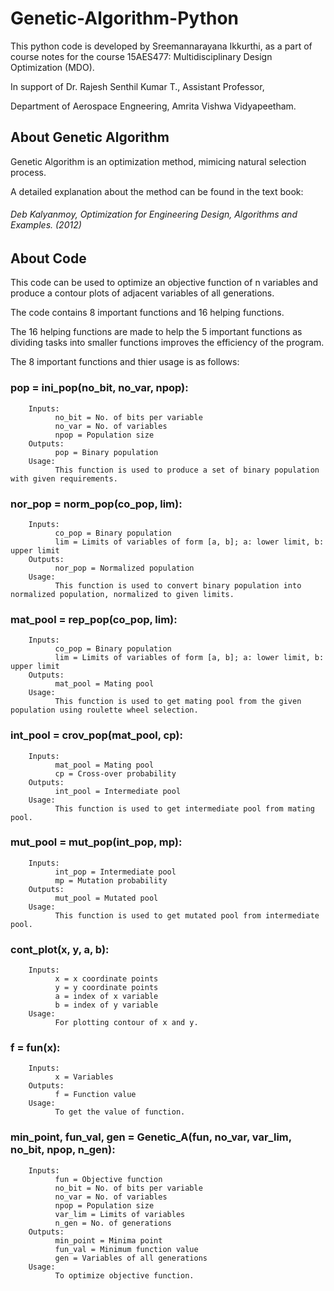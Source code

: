# Genetic-Algorithm-Python
This python code is developed by Sreemannarayana Ikkurthi,
as a part of course notes for the course 15AES477: Multidisciplinary Design Optimization (MDO).

In support of Dr. Rajesh Senthil Kumar T.,
Assistant Professor, 

Department of Aerospace Engneering, Amrita Vishwa Vidyapeetham.
## About Genetic Algorithm
Genetic Algorithm is an optimization method, mimicing natural selection process.

A detailed explanation about the method can be found in the text book:
###### *Deb Kalyanmoy, Optimization for Engineering Design, Algorithms and Examples. (2012)*
## About Code
This code can be used to optimize an objective function of n variables and produce a contour plots of adjacent variables of all generations.

The code contains 8 important functions and 16 helping functions.

The 16 helping functions are made to help the 5 important functions as dividing tasks into smaller functions improves the efficiency of the program. 

The 8 important functions and thier usage is as follows:

### pop = ini_pop(no_bit, no_var, npop):
        Inputs:
              no_bit = No. of bits per variable
              no_var = No. of variables
              npop = Population size
        Outputs:
              pop = Binary population
        Usage: 
              This function is used to produce a set of binary population with given requirements.
### nor_pop = norm_pop(co_pop, lim):
        Inputs:
              co_pop = Binary population
              lim = Limits of variables of form [a, b]; a: lower limit, b: upper limit
        Outputs:
              nor_pop = Normalized population
        Usage: 
              This function is used to convert binary population into normalized population, normalized to given limits.
### mat_pool = rep_pop(co_pop, lim):
        Inputs:
              co_pop = Binary population
              lim = Limits of variables of form [a, b]; a: lower limit, b: upper limit
        Outputs:
              mat_pool = Mating pool
        Usage: 
              This function is used to get mating pool from the given population using roulette wheel selection.
### int_pool = crov_pop(mat_pool, cp):
        Inputs:
              mat_pool = Mating pool
              cp = Cross-over probability
        Outputs:
              int_pool = Intermediate pool
        Usage: 
              This function is used to get intermediate pool from mating pool.
### mut_pool = mut_pop(int_pop, mp):
        Inputs:
              int_pop = Intermediate pool
              mp = Mutation probability
        Outputs:
              mut_pool = Mutated pool
        Usage: 
              This function is used to get mutated pool from intermediate pool.
### cont_plot(x, y, a, b):
        Inputs:
              x = x coordinate points
              y = y coordinate points
              a = index of x variable
              b = index of y variable
        Usage: 
              For plotting contour of x and y.
### f = fun(x):
        Inputs:
              x = Variables
        Outputs:
              f = Function value
        Usage: 
              To get the value of function.
### min_point, fun_val, gen = Genetic_A(fun, no_var, var_lim, no_bit, npop, n_gen):
        Inputs:
              fun = Objective function
              no_bit = No. of bits per variable
              no_var = No. of variables
              npop = Population size
              var_lim = Limits of variables
              n_gen = No. of generations
        Outputs:
              min_point = Minima point
              fun_val = Minimum function value
              gen = Variables of all generations
        Usage: 
              To optimize objective function.
